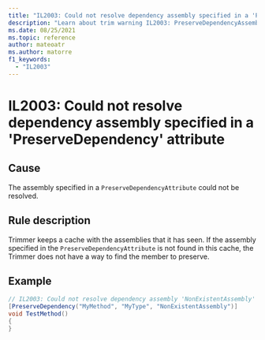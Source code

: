 ```yaml
---
title: "IL2003: Could not resolve dependency assembly specified in a 'PreserveDependency' attribute"
description: "Learn about trim warning IL2003: PreserveDependencyAssemblyNotFound"
ms.date: 08/25/2021
ms.topic: reference
author: mateoatr
ms.author: matorre
f1_keywords:
  - "IL2003"
---
```

# IL2003: Could not resolve dependency assembly specified in a 'PreserveDependency' attribute

## Cause

The assembly specified in a `PreserveDependencyAttribute` could not be resolved.

## Rule description

Trimmer keeps a cache with the assemblies that it has seen. If the assembly specified in the
`PreserveDependencyAttribute` is not found in this cache, the Trimmer does not have a way to
find the member to preserve.

## Example

```C#
// IL2003: Could not resolve dependency assembly 'NonExistentAssembly' specified in a 'PreserveDependency' attribute
[PreserveDependency("MyMethod", "MyType", "NonExistentAssembly")]
void TestMethod()
{
}
```